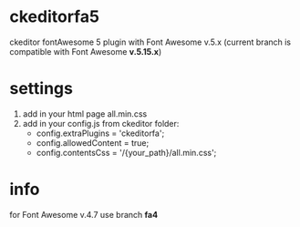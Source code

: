 # ckeditorfa5
ckeditor fontAwesome 5 plugin with Font Awesome v.5.x (current branch is compatible with Font Awesome **v.5.15.x**)

# settings
1. add in your html page all.min.css
2. add in your config.js from ckeditor folder:
   - config.extraPlugins = 'ckeditorfa';
   - config.allowedContent = true;
   - config.contentsCss = '/{your_path}/all.min.css';

# info
for Font Awesome v.4.7 use branch **fa4**
